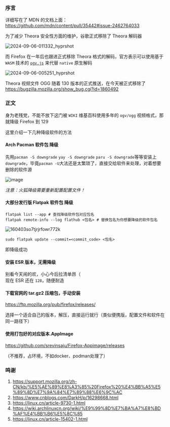 ### 序言

详细写在了 MDN 的文档上面：\
https://github.com/mdn/content/pull/35442#issue-2462764033

为了减少 Theora 安全性方面的维护，谷歌正式移除了 Theora 解码器

![2024-09-06-011332_hyprshot](https://github.com/user-attachments/assets/d492f194-3bf6-469b-8fa3-e96e01ed5c33)

而 Firefox 在一年后也跟进正式移除 Theora 格式的解码，官方表示可以使用基于 `WASM` 技术的 [`ogv.js`](https://github.com/bvibber/ogv.js) 来代替 `native` 原生解码

![2024-09-06-005251_hyprshot](https://github.com/user-attachments/assets/b6ac2c99-4222-4ac1-926c-40d817e4c5b1)

Theora 视频文件 OGG 随着 130 版本的正式推送，在今天被正式移除了\
https://bugzilla.mozilla.org/show_bug.cgi?id=1860492

### 正文

身为老残党，不能不放下这门被 `WIKI` 维基百科使用多年的 `ogv/ogg` 视频格式，那就降级 Firefox 到 129

这里介绍一下几种降级软件的方法

#### Arch Pacman 软件包 降级

先用`pacman -S downgrade` `yay -S downgrade` `paru -S downgrade`等等安装上 `downgrade`，毕竟`pacman -U`大法还是太繁琐了，直接交给软件来处理，对着想要删除的软件源

![image](https://github.com/user-attachments/assets/8168e093-2d2a-4510-aa55-ba27d0b2fb54)

*注意：火狐降级需要重新配置配置文件！*

#### 大部分发行版 Flatpak 软件包 降级

    flatpak list --app # 查找降级软件包对应包名
    flatpak remote-info --log flathub <包名> # 替换包名为你想要降级的软件包名

![160403so7tjrjrfowr772k](https://github.com/user-attachments/assets/4e7d5323-3edb-43f9-b5bd-ac07d3fb5394)

    sudo flatpak update --commit=<commit_code> <包名>

即降级成功

#### 安装 ESR 版本，无需降级

别看今天闹的欢，小心今后拉清单昂（\
现在 ESR 还在 `128`，随便耐造

#### 下载官网的 tar.gz2 压缩包，手动安装

https://ftp.mozilla.org/pub/firefox/releases/

选择一个适合自己的版本，解压，直接运行就行（类似便携版，配置文件和软件在同一路径下）


#### 使用打包好的对应版本.AppImage

https://github.com/srevinsaju/Firefox-Appimage/releases

（不推荐，占环境，不如docker、podman处理了）

### 鸣谢

1. https://support.mozilla.org/zh-CN/kb/%E5%AE%89%E8%A3%85%20Firefox%20%E4%BB%A5%E5%89%8D%E7%9A%84%E7%89%88%E6%9C%AC
2. https://www.cnblogs.com/DarkH/p/16298668.html
3. https://linux.cn/article-9730-1.html
4. https://wiki.archlinuxcn.org/wiki/%E9%99%8D%E7%BA%A7%E8%BD%AF%E4%BB%B6%E5%8C%85
5. https://linux.cn/article-15402-1.html